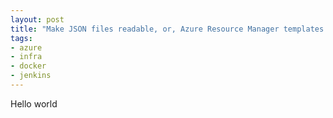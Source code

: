 ```yaml
---
layout: post
title: "Make JSON files readable, or, Azure Resource Manager templates in YAML"
tags:
- azure
- infra
- docker
- jenkins
---
```


Hello world
